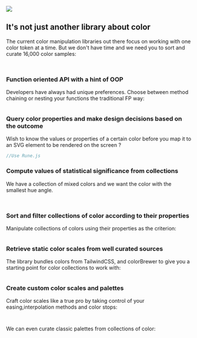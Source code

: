
![](assets/images/logo.png)

## It's not just another library about color

The current color manipulation libraries out there focus on working with one color token at a time. But we don't have time and we need you to sort and curate 16,000 color samples:

```js



```

### Function oriented API with a hint of OOP

Developers have always had unique preferences. Choose between method chaining or nesting your functions the traditional FP way:

```js


```

### Query color properties and make design decisions based on the outcome

Wish to know the values or properties of a certain color before you map it to an SVG element to be rendered on the screen ?

```js
//Use Rune.js

```

### Compute values of statistical significance from collections

We have a collection of mixed colors and we want the color with the smallest hue angle.

```


```

### Sort and filter collections of color according to their properties

Manipulate collections of colors using their properties as the criterion:

```js

```

### Retrieve static color scales from well curated sources

The library bundles colors from TailwindCSS, and colorBrewer to give you a starting point for color collections to work with:

```js


```

### Create custom color scales and palettes

Craft color scales like a true pro by taking control of your easing,interpolation methods and color stops:

```js



```

We can even curate classic palettes from collections of color:

```js


```
